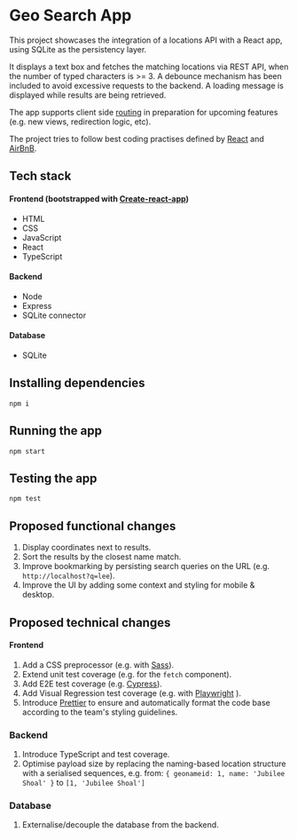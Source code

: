 # Geo Search App

This project showcases the integration of a locations API with
a React app, using SQLite as the persistency layer.

It displays a text box and fetches the matching locations via REST API,
when the number of typed characters is >= 3.
A debounce mechanism has been included to avoid excessive requests to the backend.
A loading message is displayed while results are being retrieved.

The app supports client side [routing](https://reactrouter.com/) in 
preparation for upcoming features (e.g. new views, redirection logic, etc).

The project tries to follow best coding practises defined by 
[React](https://reactjs.org/docs/getting-started.html) and
[AirBnB](https://github.com/airbnb/javascript).

## Tech stack
#### Frontend (bootstrapped with [Create-react-app](create-react-app.dev/))
* HTML
* CSS
* JavaScript
* React
* TypeScript

#### Backend
* Node
* Express
* SQLite connector

#### Database
* SQLite

## Installing dependencies
`npm i`

## Running the app
`npm start`

## Testing the app
`npm test`

## Proposed functional changes
1. Display coordinates next to results.
2. Sort the results by the closest name match.
3. Improve bookmarking by persisting search queries on the URL
(e.g. `http://localhost?q=lee`).
4. Improve the UI by adding some context and styling for mobile & desktop.

## Proposed technical changes
#### Frontend
1. Add a CSS preprocessor (e.g. with [Sass](https://sass-lang.com/)).
2. Extend unit test coverage (e.g. for the `fetch` component).
3. Add E2E test coverage (e.g. [Cypress](https://www.cypress.io/)).
4. Add Visual Regression test coverage (e.g. with 
[Playwright](https://github.com/microsoft/playwright)
).
5. Introduce [Prettier](https://prettier.io/) to ensure and automatically 
format the code base according to the team's styling guidelines.

### Backend
1. Introduce TypeScript and test coverage.
2. Optimise payload size by replacing the naming-based location structure 
with a serialised sequences, e.g. from: 
`{ geonameid: 1, name: 'Jubilee Shoal' }` to `[1, 'Jubilee Shoal']`

### Database
1. Externalise/decouple the database from the backend.
